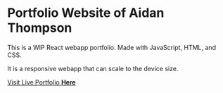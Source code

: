 # Portfolio Website of Aidan Thompson

This is a WIP React webapp portfolio. Made with JavaScript, HTML, and CSS.

It is a responsive webapp that can scale to the device size.

[Visit Live Portfolio **Here**](https://anotherthompson.dev)